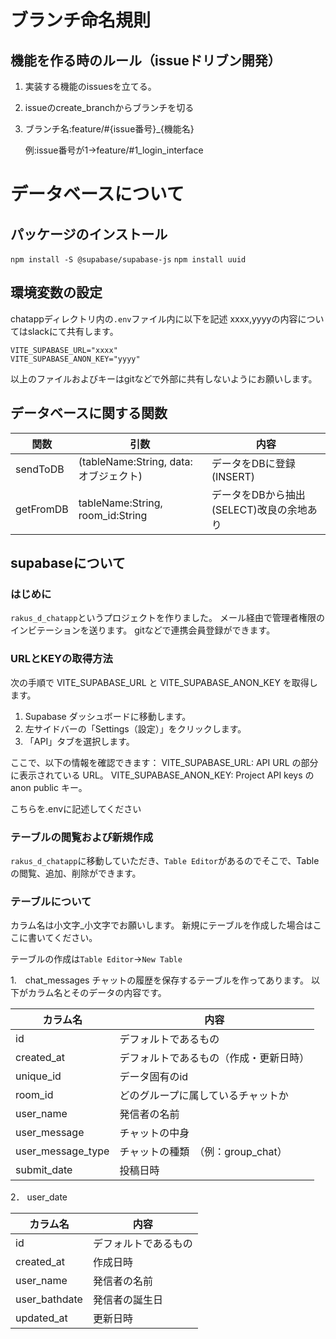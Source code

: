 # ブランチ命名規則
## 機能を作る時のルール（issueドリブン開発）
1. 実装する機能のissuesを立てる。
2. issueのcreate_branchからブランチを切る
3. ブランチ名:feature/#{issue番号}_{機能名}

   例:issue番号が1→feature/#1_login_interface

# データベースについて

## パッケージのインストール
`npm install -S @supabase/supabase-js`
`npm install uuid`

## 環境変数の設定

chatappディレクトリ内の`.env`ファイル内に以下を記述
xxxx,yyyyの内容についてはslackにて共有します。

```
VITE_SUPABASE_URL="xxxx"
VITE_SUPABASE_ANON_KEY="yyyy"
```

以上のファイルおよびキーはgitなどで外部に共有しないようにお願いします。

## データベースに関する関数

| 関数 | 引数 | 内容 | 
|-----------|-----------|-----------|
| sendToDB   | (tableName:String, data:オブジェクト)  |データをDBに登録(INSERT)|
| getFromDB   |  tableName:String, room_id:String  |データをDBから抽出(SELECT)改良の余地あり|


## supabaseについて
### はじめに
`rakus_d_chatapp`というプロジェクトを作りました。
メール経由で管理者権限のインビテーションを送ります。
gitなどで連携会員登録ができます。

###  URLとKEYの取得方法

次の手順で VITE_SUPABASE_URL と VITE_SUPABASE_ANON_KEY を取得します。
1. Supabase ダッシュボードに移動します。
2. 左サイドバーの「Settings（設定）」をクリックします。
3. 「API」タブを選択します。
   
ここで、以下の情報を確認できます：
VITE_SUPABASE_URL: API URL の部分に表示されている URL。
VITE_SUPABASE_ANON_KEY: Project API keys の anon public キー。

こちらを.envに記述してください

### テーブルの閲覧および新規作成
`rakus_d_chatapp`に移動していただき、`Table Editor`があるのでそこで、Tableの閲覧、追加、削除ができます。

### テーブルについて

カラム名は小文字_小文字でお願いします。
新規にテーブルを作成した場合はここに書いてください。

テーブルの作成は`Table Editor`->`New Table`

1.　chat_messages
チャットの履歴を保存するテーブルを作ってあります。
以下がカラム名とそのデータの内容です。

| カラム名 | 内容 | 
|-----------|-----------|
| id   | デフォルトであるもの  |
| created_at   | デフォルトであるもの（作成・更新日時）   |
| unique_id   | データ固有のid   |
| room_id   | どのグループに属しているチャットか   |
| user_name   | 発信者の名前   |
| user_message   | チャットの中身   |
| user_message_type   | チャットの種類　（例：group_chat）   |
| submit_date  | 投稿日時   |

2． user_date

| カラム名 | 内容 | 
|-----------|-----------|
| id   | デフォルトであるもの  |
| created_at   | 作成日時  |
| user_name   | 発信者の名前 |
| user_bathdate   | 発信者の誕生日 |
| updated_at   | 更新日時  |
